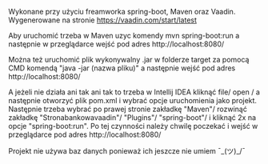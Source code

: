 Wykonane przy użyciu freamworka spring-boot, Maven oraz Vaadin. Wygenerowane na stronie https://vaadin.com/start/latest

Aby uruchomić trzeba w Maven uzyc komendy mvn spring-boot:run a następnie w przeglądarce wejść pod adres http://localhost:8080/

Można też uruchomić plik wykonywalny .jar w folderze target za pomocą CMD komendą "java -jar (nazwa pliku)" a następnie wejść pod adres http://localhost:8080/

A jeżeli nie działa ani tak ani tak to trzeba w Intellij IDEA kliknąć file/ open / a następnie otworzyć plik pom.xml i wybrać opcje uruchomienia jako projekt. Następnie trzeba wybrać po prawej stronie zakładkę "Maven"/ rozwinąć zakładkę "Stronabankowavaadin"/ "Plugins"/ "spring-boot"/ i kliknąć 2x na opcje "spring-boot:run". Po tej czynności należy chwilę poczekać i wejść w przeglądarce pod adres http://localhost:8080/


Projekt nie używa baz danych ponieważ ich jeszcze nie umiem ¯\_(ツ)\_/¯

